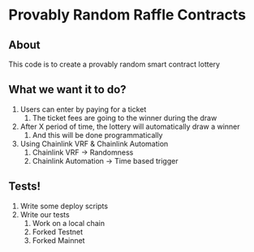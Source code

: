 # Provably Random Raffle Contracts

## About

This code is to create a provably random smart contract lottery

## What we want it to do?

1. Users can enter by paying for a ticket
   1. The ticket fees are going to the winner during the draw
2. After X period of time, the lottery will automatically draw a winner
   1. And this will be done programmatically
3. Using Chainlink VRF & Chainlink Automation
   1. Chainlink VRF -> Randomness
   2. Chainlink Automation -> Time based trigger


## Tests!

1. Write some deploy scripts
2. Write our tests
   1. Work on a local chain
   2. Forked Testnet
   3. Forked Mainnet